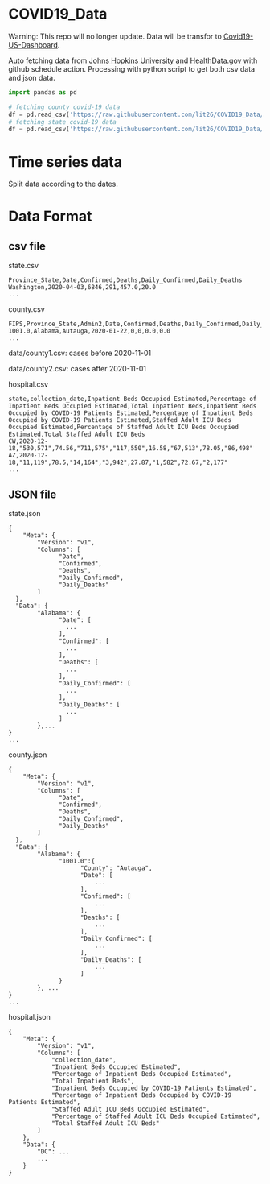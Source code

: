 # COVID19_Data

Warning: This repo will no longer update. Data will be transfor to [Covid19-US-Dashboard](https://github.com/Covid19-US-Dashboard).

Auto fetching data from [Johns Hopkins University](https://github.com/CSSEGISandData/COVID-19) and [HealthData.gov](https://healthdata.gov/) with github schedule action. Processing with python script to get both csv data and json data.

```python
import pandas as pd

# fetching county covid-19 data
df = pd.read_csv('https://raw.githubusercontent.com/lit26/COVID19_Data/main/data/covid_19_county1.csv')
# fetching state covid-19 data
df = pd.read_csv('https://raw.githubusercontent.com/lit26/COVID19_Data/main/data/covid_19_state.csv')
```

# Time series data

Split data according to the dates.

# Data Format

## csv file
state.csv
```
Province_State,Date,Confirmed,Deaths,Daily_Confirmed,Daily_Deaths
Washington,2020-04-03,6846,291,457.0,20.0
...
```

county.csv
```
FIPS,Province_State,Admin2,Date,Confirmed,Deaths,Daily_Confirmed,Daily_Deaths
1001.0,Alabama,Autauga,2020-01-22,0,0,0.0,0.0
...
```
data/county1.csv: cases before 2020-11-01

data/county2.csv: cases after 2020-11-01

hospital.csv
```
state,collection_date,Inpatient Beds Occupied Estimated,Percentage of Inpatient Beds Occupied Estimated,Total Inpatient Beds,Inpatient Beds Occupied by COVID-19 Patients Estimated,Percentage of Inpatient Beds Occupied by COVID-19 Patients Estimated,Staffed Adult ICU Beds Occupied Estimated,Percentage of Staffed Adult ICU Beds Occupied Estimated,Total Staffed Adult ICU Beds
CW,2020-12-18,"530,571",74.56,"711,575","117,550",16.58,"67,513",78.05,"86,498"
AZ,2020-12-18,"11,119",78.5,"14,164","3,942",27.87,"1,582",72.67,"2,177"
...
```

## JSON file
state.json
```
{
    "Meta": {
        "Version": "v1",
        "Columns": [
              "Date",
              "Confirmed",
              "Deaths",
              "Daily_Confirmed",
              "Daily_Deaths"
        ]
  },
  "Data": {
        "Alabama": {
              "Date": [
                ...
              ],
              "Confirmed": [
                ...
              ],
              "Deaths": [
                ...
              ],
              "Daily_Confirmed": [
                ...
              ],
              "Daily_Deaths": [
                ...
              ]
        },...
}
...
```
county.json
```
{
    "Meta": {
        "Version": "v1",
        "Columns": [
              "Date",
              "Confirmed",
              "Deaths",
              "Daily_Confirmed",
              "Daily_Deaths"
        ]
  },
  "Data": {
        "Alabama": {
              "1001.0":{
                    "County": "Autauga",
                    "Date": [
                        ...
                    ],
                    "Confirmed": [
                        ...
                    ],
                    "Deaths": [
                        ...
                    ],
                    "Daily_Confirmed": [
                        ...
                    ],
                    "Daily_Deaths": [
                        ...
                    ]
              }
        }, ...
}
...
```
hospital.json
```
{
    "Meta": {
        "Version": "v1", 
        "Columns": [
            "collection_date", 
            "Inpatient Beds Occupied Estimated", 
            "Percentage of Inpatient Beds Occupied Estimated", 
            "Total Inpatient Beds", 
            "Inpatient Beds Occupied by COVID-19 Patients Estimated", 
            "Percentage of Inpatient Beds Occupied by COVID-19 Patients Estimated", 
            "Staffed Adult ICU Beds Occupied Estimated", 
            "Percentage of Staffed Adult ICU Beds Occupied Estimated", 
            "Total Staffed Adult ICU Beds"
        ]
    }, 
    "Data": {
        "DC": ...
        ...
    }
}
```
